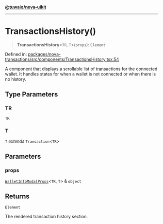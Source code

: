 [**@tuwaio/nova-uikit**](../../../README.md)

***

# TransactionsHistory()

> **TransactionsHistory**\<`TR`, `T`\>(`props`): `Element`

Defined in: [packages/nova-transactions/src/components/TransactionsHistory.tsx:54](https://github.com/TuwaIO/nova-uikit/blob/c42b60dded49bd6a07eb5a3854c09ac76349f6d8/packages/nova-transactions/src/components/TransactionsHistory.tsx#L54)

A component that displays a scrollable list of transactions for the connected wallet.
It handles states for when a wallet is not connected or when there is no history.

## Type Parameters

### TR

`TR`

### T

`T` *extends* `Transaction`\<`TR`\>

## Parameters

### props

[`WalletInfoModalProps`](../interfaces/WalletInfoModalProps.md)\<`TR`, `T`\> & `object`

## Returns

`Element`

The rendered transaction history section.
